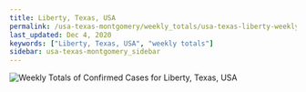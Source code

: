 ```yaml
---
title: Liberty, Texas, USA
permalink: /usa-texas-montgomery/weekly_totals/usa-texas-liberty-weekly_totals.html
last_updated: Dec 4, 2020
keywords: ["Liberty, Texas, USA", "weekly totals"]
sidebar: usa-texas-montgomery_sidebar
---
```


![Weekly Totals of Confirmed Cases for Liberty, Texas, USA](/covid_tracker/images/graphs/usa-texas-liberty-weekly_totals_graph.png)
